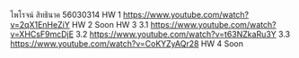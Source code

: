 ไพโรจน์ สิทธินาค 56030314
HW 1  https://www.youtube.com/watch?v=2qX1EnHeZiY
HW 2 Soon
HW 3 
  3.1 https://www.youtube.com/watch?v=XHCsF9mcDjE
  3.2 https://www.youtube.com/watch?v=t63NZkaRu3Y
  3.3 https://www.youtube.com/watch?v=CoKYZyAQr28
HW 4 Soon
